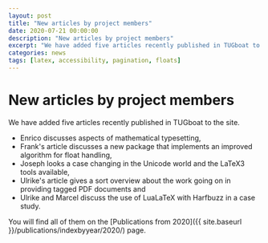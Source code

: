 ```yaml
---
layout: post
title: "New articles by project members"
date: 2020-07-21 00:00:00
description: "New articles by project members"
excerpt: "We have added five articles recently published in TUGboat to the site ..."
categories: news
tags: [latex, accessibility, pagination, floats]
---
```


# New articles by project members

We have added five articles recently published in TUGboat to the site.

 - Enrico discusses aspects of mathematical typesetting,
 - Frank's article discusses a new package that implements an improved algorithm for float handling,
 - Joseph looks a case changing in the Unicode world and the LaTeX3 tools available,
 - Ulrike's article gives a sort overview about the work going on in providing tagged PDF documents and
 - Ulrike and Marcel discuss the use of LuaLaTeX with Harfbuzz in a case study.

You will find all of them on the [Publications from 2020]({{ site.baseurl }}/publications/indexbyyear/2020/) page.
